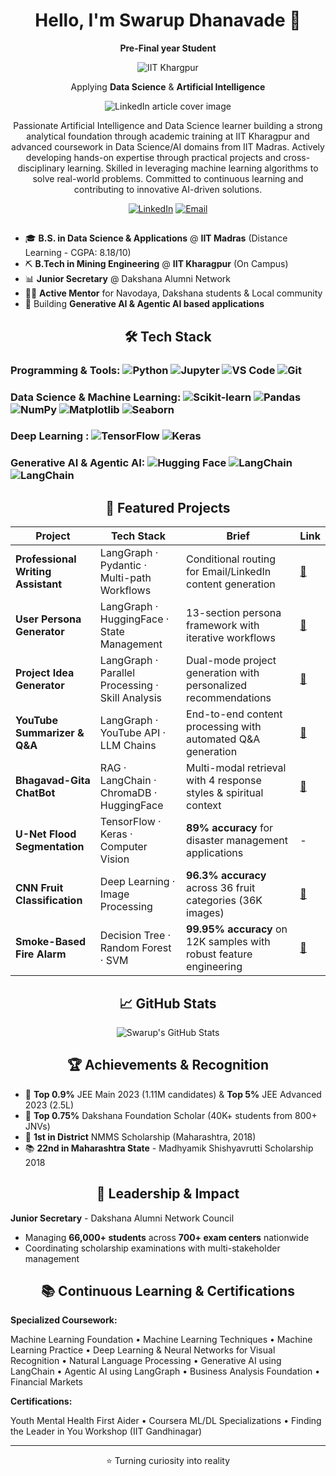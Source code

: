 <div align="center">


# Hello, I'm Swarup Dhanavade 👋

**Pre-Final year Student**

![IIT Khargpur](https://d2lk14jtvqry1q.cloudfront.net/media/small_Indian_Institute_of_Technology_Kharagpur_IIT_Kharagpur_681e745485_54a8cae362_2eede8fac0_bf3af1c2fb.png)


Applying       **Data Science** & **Artificial Intelligence**     


![LinkedIn article cover image](https://dss-www-production.s3.amazonaws.com/uploads/2024/09/Artificial-Intelligence-and-Data-Science-Building-a-Future-Proof-Career-768x358.jpg)



Passionate Artificial Intelligence and Data Science learner building a strong analytical foundation through academic training at IIT Kharagpur and advanced coursework in Data Science/AI domains from IIT Madras. Actively developing hands-on expertise through practical projects and cross-disciplinary learning. Skilled in leveraging machine learning algorithms to solve real-world problems. Committed to continuous learning and contributing to innovative AI-driven solutions. 

[![LinkedIn](https://img.shields.io/badge/-LinkedIn-0A66C2?style=flat-square&logo=LinkedIn&logoColor=white)]([https://linkedin.com/in/YOUR_LINKEDIN](https://www.linkedin.com/in/swarup-dhanavade-2065a4280/))
[![Email](https://img.shields.io/badge/-Email-D14836?style=flat-square&logo=Gmail&logoColor=white)](mailto:swarupdhanavadesd@gmail.com)


## 

</div>



- 🎓 **B.S. in Data Science & Applications** @ **IIT Madras** (Distance Learning - CGPA: 8.18/10)
- ⛏️ **B.Tech in Mining Engineering** @ **IIT Kharagpur** (On Campus)
- 📊 **Junior Secretary** @ Dakshana Alumni Network 
- 👨‍🏫 **Active Mentor** for Navodaya, Dakshana students & Local community
- 🤖 Building **Generative AI & Agentic AI based applications** 

<div align="center">
  
## 🛠️ Tech Stack

</div>

### Programming & Tools:  ![Python](https://img.shields.io/badge/-Python-3776AB?style=flat-square&logo=Python&logoColor=white) ![Jupyter](https://img.shields.io/badge/-Jupyter-F37626?style=flat-square&logo=Jupyter&logoColor=white) ![VS Code](https://img.shields.io/badge/-VS%20Code-007ACC?style=flat-square&logo=Visual-Studio-Code&logoColor=white) ![Git](https://img.shields.io/badge/-Git-F05032?style=flat-square&logo=Git&logoColor=white)

###  Data Science  & Machine Learning: ![Scikit-learn](https://img.shields.io/badge/-Scikit--learn-F7931E?style=flat-square&logo=scikit-learn&logoColor=white) ![Pandas](https://img.shields.io/badge/-Pandas-150458?style=flat-square&logo=pandas&logoColor=white) ![NumPy](https://img.shields.io/badge/-NumPy-013243?style=flat-square&logo=numpy&logoColor=white) ![Matplotlib](https://img.shields.io/badge/-Matplotlib-11557c?style=flat-square&logo=python&logoColor=white) ![Seaborn](https://img.shields.io/badge/-Seaborn-3776AB?style=flat-square&logo=python&logoColor=white)

### Deep Learning : ![TensorFlow](https://img.shields.io/badge/-TensorFlow-FF6F00?style=flat-square&logo=TensorFlow&logoColor=white) ![Keras](https://img.shields.io/badge/-Keras-D00000?style=flat-square&logo=Keras&logoColor=white)

### Generative AI & Agentic AI: ![Hugging Face](https://img.shields.io/badge/🤗-Hugging%20Face-yellow?style=flat-square) ![LangChain](https://img.shields.io/badge/-LangChain-1C3C3C?style=flat-square&logo=langchain&logoColor=white) ![LangChain](https://img.shields.io/badge/-LangGraph-1C3C3C?style=flat-square&logo=langgraph&logoColor=white)

<div align="center">
  
 
## 📌 Featured Projects

| Project | Tech Stack | Brief | Link |
|---------|------------|-------|------|
| **Professional Writing Assistant** | LangGraph · Pydantic · Multi-path Workflows | Conditional routing for Email/LinkedIn content generation | [🔗](https://github.com/swarupd07/LangGraphProjects) |
| **User Persona Generator** | LangGraph · HuggingFace · State Management | 13-section persona framework with iterative workflows | [🔗](https://github.com/swarupd07/LangGraphProjects) |
| **Project Idea Generator** | LangGraph · Parallel Processing · Skill Analysis | Dual-mode project generation with personalized recommendations | [🔗](https://github.com/swarupd07/LangGraphProjects) |
| **YouTube Summarizer & Q&A** | LangGraph · YouTube API · LLM Chains | End-to-end content processing with automated Q&A generation | [🔗](https://github.com/swarupd07/LangGraphProjects) |
| **Bhagavad-Gita ChatBot** | RAG · LangChain · ChromaDB · HuggingFace | Multi-modal retrieval with 4 response styles & spiritual context | [🔗](https://github.com/swarupd07/Bhagavad-Gita-ChatBot) |
| **U-Net Flood Segmentation** | TensorFlow · Keras · Computer Vision | **89% accuracy** for disaster management applications | - |
| **CNN Fruit Classification** | Deep Learning · Image Processing | **96.3% accuracy** across 36 fruit categories (36K images) | [🔗](https://github.com/swarupd07/Fruit_classification) |
| **Smoke-Based Fire Alarm** | Decision Tree · Random Forest · SVM | **99.95% accuracy** on 12K samples with robust feature engineering | [🔗](https://github.com/swarupd07/Smoke-Detection-for-Fire-Safety-Alram) |

## 📈 GitHub Stats

![Swarup's GitHub Stats](https://github-readme-stats.vercel.app/api?username=swarupd07&show_icons=true&theme=radical&hide_border=true&include_all_commits=true&count_private=true)


## 🏆 Achievements & Recognition

</div>

- 🎯 **Top 0.9%** JEE Main 2023 (1.11M candidates) & **Top 5%** JEE Advanced 2023 (2.5L)
- 🌟 **Top 0.75%** Dakshana Foundation Scholar (40K+ students from 800+ JNVs)
- 🥇 **1st in District** NMMS Scholarship (Maharashtra, 2018)
- 📚 **22nd in Maharashtra State** - Madhyamik Shishyavrutti Scholarship 2018

<div align="center">

## 💼 Leadership & Impact

</div>

**Junior Secretary** - Dakshana Alumni Network Council
- Managing **66,000+ students** across **700+ exam centers** nationwide
- Coordinating scholarship examinations with multi-stakeholder management

<div align="center">
  
## 📚 Continuous Learning & Certifications

</div>

**Specialized Coursework:**

Machine Learning Foundation • Machine Learning Techniques • Machine Learning Practice • Deep Learning & Neural Networks for Visual Recognition • Natural Language Processing • Generative AI using LangChain • Agentic AI using LangGraph • Business Analysis Foundation • Financial Markets

**Certifications:**

Youth Mental Health First Aider • Coursera ML/DL Specializations • Finding the Leader in You Workshop (IIT Gandhinagar)

---
<div align="center">

⭐️ Turning curiosity into reality
